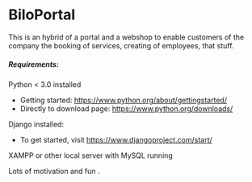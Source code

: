 # BiloPortal

This is an hybrid of a portal and a webshop to enable customers of the company the booking of services, creating of employees, that stuff.

##### Requirements:
Python < 3.0 installed
- Getting started: https://www.python.org/about/gettingstarted/
- Directly to download page: https://www.python.org/downloads/

Django installed:
- To get started, visit https://www.djangoproject.com/start/

XAMPP or other local server with MySQL running

Lots of motivation and fun
.